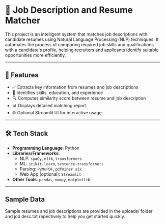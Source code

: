 # 🧠 Job Description and Resume Matcher

This project is an intelligent system that matches job descriptions with 
candidate resumes using Natural Language Processing (NLP) techniques. It 
automates the process of comparing required job skills and qualifications with 
a candidate's profile, helping recruiters and applicants identify suitable 
opportunities more efficiently.

---

## 📌 Features

- ✅ Extracts key information from resumes and job descriptions
- 🧾 Identifies skills, education, and experience
- 🔍 Computes similarity score between resume and job description
- 📊 Displays detailed matching report
- 🌐 Optional Streamlit UI for interactive usage

---

## 🛠️ Tech Stack

- **Programming Language**: Python  
- **Libraries/Frameworks**:
  - NLP: `spaCy`, `nltk`, `transformers`
  - ML: `scikit-learn`, `sentence-transformers`
  - Parsing: `PyMuPDF`, `pdfminer.six`
  - Web App (optional): `Streamlit`
- **Other Tools**: `pandas`, `numpy`, `matplotlib`

---

## Sample Data
Sample resumes and job descriptions are provided in the uploads/ folder 
and jod desc.txt repectively to help you get started quickly.

